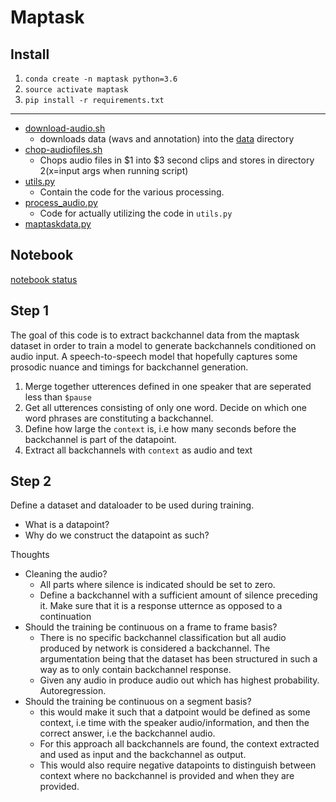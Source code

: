 # Maptask

## Install

1. `conda create -n maptask python=3.6`
2. `source activate maptask`
3. `pip install -r requirements.txt`

---------------------

* [download-audio.sh](./download-audio.sh)
  - downloads data (wavs and annotation) into the [data](./data/) directory
* [chop-audiofiles.sh](./chop-audiofiles.sh) 
  - Chops audio files in $1 into $3 second clips and stores in directory $2 ($x=input args when running script)
* [utils.py](./utils.py)
  - Contain the code for the various processing.
* [process\_audio.py](./process_audio.py)
  - Code for actually utilizing the code in `utils.py`
* [maptaskdata.py](./maptaskdata.py)


## Notebook

[notebook status](/notes/programming.ipynb)


## Step 1

The goal of this code is to extract backchannel data from the maptask dataset in order
to train a model to generate backchannels conditioned on audio input. A speech-to-speech
model that hopefully captures some prosodic nuance and timings for backchannel generation.

1. Merge together utterences defined in one speaker that are seperated less than `$pause`
2. Get all utterences consisting of only one word. Decide on which one word phrases are
   constituting a backchannel.
3. Define how large the `context` is, i.e how many seconds before the backchannel is part of
   the datapoint.
4. Extract all backchannels with `context` as audio and text


## Step 2

Define a dataset and dataloader to be used during training.

* What is a datapoint?
* Why do we construct the datapoint as such?

Thoughts
* Cleaning the audio?
  - All parts where silence is indicated should be set to zero.
  - Define a backchannel with a sufficient amount of silence preceding it. Make sure that
	it is a response utternce as opposed to a continuation
* Should the training be continuous on a frame to frame basis?
  - There is no specific backchannel classification but all audio produced by network is
	considered a backchannel. The argumentation being that the dataset has been structured
	in such a way as to only contain backchannel response.
  - Given any audio in produce audio out which has highest probability. Autoregression.
* Should the training be continuous on a segment basis?
  - this would make it such that a datpoint would be defined as some context, i.e time
	with the speaker audio/information, and then the correct answer, i.e the backchannel
	audio.
  - For this approach all backchannels are found, the context extracted and used as input
	and the backchannel as output.
  - This would also require negative datapoints to distinguish between context where no
	backchannel is provided and when they are provided.
